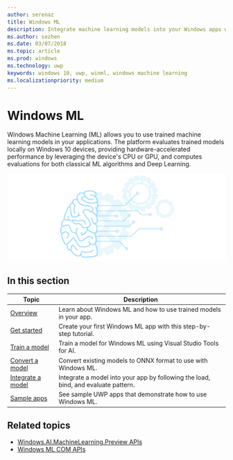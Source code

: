 ```yaml
---
author: serenaz
title: Windows ML
description: Integrate machine learning models into your Windows apps with Windows ML. The platform provides local, hardware-accelerated evaluation on Windows 10 devices. 
ms.author: sezhen
ms.date: 03/07/2018
ms.topic: article
ms.prod: windows
ms.technology: uwp
keywords: windows 10, uwp, winml, windows machine learning
ms.localizationpriority: medium
---
```


# Windows ML

Windows Machine Learning (ML) allows you to use trained machine learning models in your applications. The platform evaluates trained models locally on Windows 10 devices, providing hardware-accelerated performance by leveraging the device's CPU or GPU, and computes evaluations for both classical ML algorithms and Deep Learning.

![Windows machine learning](images/winml-graphic.png)

## In this section

| Topic | Description |
| - | - |
| [Overview](overview.md) | Learn about Windows ML and how to use trained models in your app. |
| [Get started](get-started.md) | Create your first Windows ML app with this step-by-step tutorial. |
| [Train a model](train-ai-model.md) | Train a model for Windows ML using Visual Studio Tools for AI. |
| [Convert a model](conversion-samples.md) | Convert existing models to ONNX format to use with Windows ML. |
| [Integrate a model](integrate-model.md) | Integrate a model into your app by following the load, bind, and evaluate pattern. |
| [Sample apps](samples.md) | See sample UWP apps that demonstrate how to use Windows ML. |

## Related topics

- [Windows.AI.MachineLearning.Preview APIs](/uwp/api/windows.ai.machinelearning.preview)
- [Windows ML COM APIs](https://msdn.microsoft.com/en-us/library/windows/desktop/mt845849.aspx)